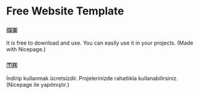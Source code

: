 # Free Website Template

### 🇬🇧
It is free to download and use. You can easily use it in your projects. (Made with Nicepage.)

### 🇹🇷
İndirip kullanmak ücretsizdir. Projelerinizde rahatlıkla kullanabilirsiniz. (Nicepage ile yapılmıştır.)
